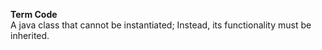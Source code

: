 **Term Code**  
    A java class that cannot be instantiated; Instead, its functionality must be inherited.
